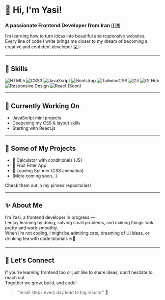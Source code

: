 # 👋 Hi, I'm Yasi!

### A passionate Frontend Developer from Iran 🇮🇷  
I’m learning how to turn ideas into beautiful and responsive websites.  
Every line of code I write brings me closer to my dream of becoming a creative and confident developer 💻✨

---

## 💼 Skills

![HTML5](https://img.shields.io/badge/HTML5-E34F26?style=for-the-badge&logo=html5&logoColor=fff)
![CSS3](https://img.shields.io/badge/CSS3-1572B6?style=for-the-badge&logo=css3&logoColor=fff)
![JavaScript](https://img.shields.io/badge/JavaScript-F7DF1E?style=for-the-badge&logo=javascript&logoColor=000)
![Bootstrap](https://img.shields.io/badge/Bootstrap-7952B3?style=for-the-badge&logo=bootstrap&logoColor=fff)
![TailwindCSS](https://img.shields.io/badge/TailwindCSS-06B6D4?style=for-the-badge&logo=tailwind-css&logoColor=fff)
![Git](https://img.shields.io/badge/Git-F05032?style=for-the-badge&logo=git&logoColor=fff)
![GitHub](https://img.shields.io/badge/GitHub-181717?style=for-the-badge&logo=github&logoColor=fff)
![Responsive Design](https://img.shields.io/badge/Responsive-Design-green?style=for-the-badge)
![React (Soon)](https://img.shields.io/badge/React-coming_soon-61DAFB?style=for-the-badge&logo=react&logoColor=000)

---

## 🌱 Currently Working On

- JavaScript mini projects
- Deepening my CSS & layout skills  
- Starting with React.js

---

## 📂 Some of My Projects

- 🧮 Calculator with conditionals (JS)
- 🍇 Fruit Filter App
- 🎡 Loading Spinner (CSS animation)
- (More coming soon...)

Check them out in my pinned repositories!

---

## ✨ About Me

I’m Yasi, a frontend developer in progress —  
I enjoy learning by doing, solving small problems, and making things look pretty and work smoothly.  
When I’m not coding, I might be admiring cats, dreaming of UI ideas, or drinking tea with code tutorials ☕💜

---

## 💬 Let’s Connect

If you're learning frontend too or just like to share ideas, don’t hesitate to reach out.  
Together we grow, build, and code!

> "Small steps every day lead to big results." 🌱
